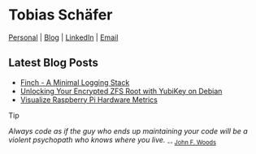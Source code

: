 # Tobias Schäfer

[Personal](https://tschaefer.org/) | [Blog](https://blog.tschaefer.org/) | [LinkedIn](https://linkedin.com/in/tschaefer-org) | [Email](mailto:me@tschaefer.org)

## Latest Blog Posts
<!-- BLOGPOSTS:START -->
- [Finch - A Minimal Logging Stack](https://blog.tschaefer.org/posts/2025/08/17/finch-a-minimal-logging-stack/)
- [Unlocking Your Encrypted ZFS Root with YubiKey on Debian](https://blog.tschaefer.org/posts/2025/07/25/unlocking-your-encrypted-zfs-root-with-yubikey-on-debian/)
- [Visualize Raspberry Pi Hardware Metrics](https://blog.tschaefer.org/posts/2025/06/18/visualize-raspberry-pi-hardware-metrics/)
<!-- BLOGPOSTS:END -->

> [!TIP]
> *Always code as if the guy who ends up maintaining your code will be a violent psychopath who knows where you live.* <sub>-- [John F. Woods](https://groups.google.com/g/comp.lang.c++/c/rYCO5yn4lXw/m/oITtSkZOtoUJ)</sub>
